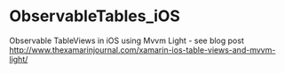 # ObservableTables_iOS
Observable TableViews in iOS using Mvvm Light - see blog post http://www.thexamarinjournal.com/xamarin-ios-table-views-and-mvvm-light/
